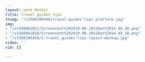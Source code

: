 ```yaml
---
layout: work-detail
title: travel guides tips
tnimg: "/v1560106448/travel-guides-tips-platform.jpg"
img:
- "/v1560862821/Screenshot%202019-06-18%20at%2014.49.38.png"
- "/v1560862818/Screenshot%202019-06-18%20at%2014.49.10.png"
- "/v1560106459/1-travel_guides-tips-layout-mockup.jpg"
video: ''
vid: []

---
```

